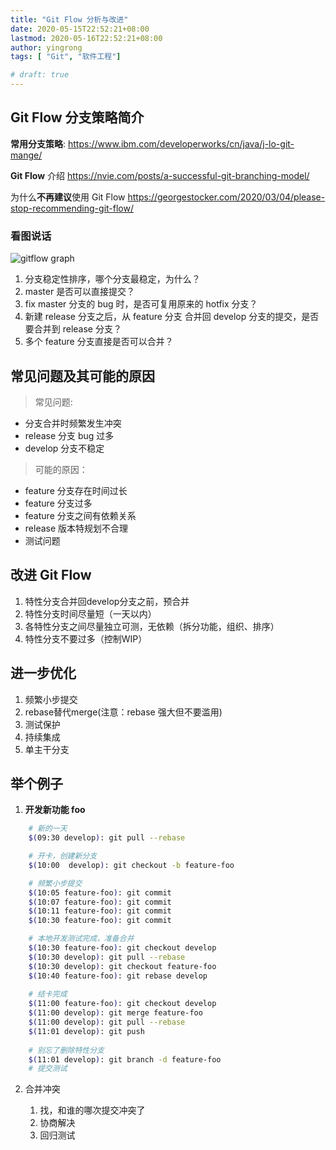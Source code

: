 ```yaml
---
title: "Git Flow 分析与改进"
date: 2020-05-15T22:52:21+08:00
lastmod: 2020-05-16T22:52:21+08:00 
author: yingrong
tags: [ "Git", "软件工程"]

# draft: true
---
```

## Git Flow 分支策略简介
**常用分支策略**: https://www.ibm.com/developerworks/cn/java/j-lo-git-mange/

**Git Flow** 介绍 https://nvie.com/posts/a-successful-git-branching-model/

为什么**不再建议**使用 Git Flow https://georgestocker.com/2020/03/04/please-stop-recommending-git-flow/

### 看图说话

![gitflow graph](https://nvie.com/img/git-model@2x.png)

1. 分支稳定性排序，哪个分支最稳定，为什么？
2. master 是否可以直接提交？
3. fix master 分支的 bug 时，是否可复用原来的 hotfix 分支？
4. 新建 release 分支之后，从 feature 分支 合并回 develop 分支的提交，是否要合并到 release 分支？
5. 多个 feature 分支直接是否可以合并？

## 常见问题及其可能的原因

> 常见问题:
* 分支合并时频繁发生冲突
* release 分支 bug 过多
* develop 分支不稳定

> 可能的原因：
* feature 分支存在时间过长
* feature 分支过多
* feature 分支之间有依赖关系
* release 版本特规划不合理
* 测试问题

## 改进 Git Flow

1. 特性分支合并回develop分支之前，预合并
2. 特性分支时间尽量短（一天以内）
3. 各特性分支之间尽量独立可测，无依赖（拆分功能，组织、排序）
4. 特性分支不要过多（控制WIP）

## 进一步优化

1. 频繁小步提交
2. rebase替代merge(注意：rebase 强大但不要滥用)
3. 测试保护
4. 持续集成
5. 单主干分支

## 举个例子

1. **开发新功能 foo**

```bash
    # 新的一天                                                            
    $(09:30 develop): git pull --rebase

    # 开卡，创建新分支
    $(10:00  develop): git checkout -b feature-foo

    # 频繁小步提交
    $(10:05 feature-foo): git commit
    $(10:07 feature-foo): git commit
    $(10:11 feature-foo): git commit
    $(10:30 feature-foo): git commit

    # 本地开发测试完成，准备合并
    $(10:30 feature-foo): git checkout develop
    $(10:30 develop): git pull --rebase
    $(10:30 develop): git checkout feature-foo
    $(10:40 feature-foo): git rebase develop
    
    # 结卡完成
    $(11:00 feature-foo): git checkout develop
    $(11:00 develop): git merge feature-foo
    $(11:00 develop): git pull --rebase
    $(11:01 develop): git push
    
    # 别忘了删除特性分支
    $(11:01 develop): git branch -d feature-foo
    # 提交测试
```

2. 合并冲突

   1. 找，和谁的哪次提交冲突了
   2. 协商解决
   3. 回归测试


